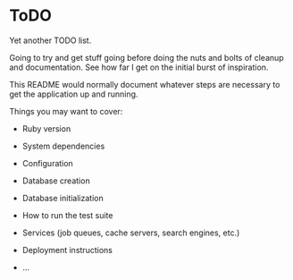 # ToDO

Yet another TODO list.

Going to try and get stuff going before doing the nuts and bolts of cleanup and documentation. See how far I get on the initial burst of inspiration.

This README would normally document whatever steps are necessary to get the
application up and running.

Things you may want to cover:

* Ruby version

* System dependencies

* Configuration

* Database creation

* Database initialization

* How to run the test suite

* Services (job queues, cache servers, search engines, etc.)

* Deployment instructions

* ...
